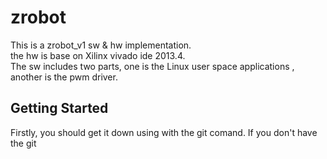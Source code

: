 zrobot
======

This is a zrobot_v1 sw & hw implementation.  
the hw is base on Xilinx vivado ide 2013.4.  
The sw includes two parts, one is the Linux user space applications , another is the pwm driver.  


<H2>Getting Started</H2>
Firstly, you should get it down using with the git comand.  
If you don't have the git 

